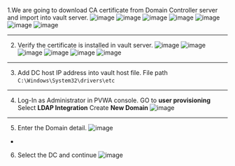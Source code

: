 1.We are going to download CA certificate from Domain Controller server and import into vault server.
![image](https://github.com/NallaTeja/CyberArk-PAS/assets/145950340/eb9287b1-59b3-426a-b6b3-f63e2d89c6ba)
![image](https://github.com/NallaTeja/CyberArk-PAS/assets/145950340/b584be2a-53e5-477a-9078-8f038580f2d8)
![image](https://github.com/NallaTeja/CyberArk-PAS/assets/145950340/45302054-69f8-40f4-9900-fb64ecacd9e4)
![image](https://github.com/NallaTeja/CyberArk-PAS/assets/145950340/52d99203-0364-43b0-bb41-e6ed8499e1c5)
![image](https://github.com/NallaTeja/CyberArk-PAS/assets/145950340/0e24af56-2735-4c30-b4f8-634b4bd0bc3b)
![image](https://github.com/NallaTeja/CyberArk-PAS/assets/145950340/3e9a7745-2d50-4f96-addc-a734b077ceec)
![image](https://github.com/NallaTeja/CyberArk-PAS/assets/145950340/e329276d-9c1e-4a94-9d93-dff53eecc815)

---
2. Verify the certificate is installed in vault server.
![image](https://github.com/NallaTeja/CyberArk-PAS/assets/145950340/5394aa50-5ec7-4fee-806c-55f5abda906b)
![image](https://github.com/NallaTeja/CyberArk-PAS/assets/145950340/0c087a83-9236-40a1-a18c-a3312410db8a)
![image](https://github.com/NallaTeja/CyberArk-PAS/assets/145950340/70c6f91a-c518-4a39-b7c3-24b68c74285e)
![image](https://github.com/NallaTeja/CyberArk-PAS/assets/145950340/59dad3ea-6a5c-44d3-9205-cd7bad48a71b)
![image](https://github.com/NallaTeja/CyberArk-PAS/assets/145950340/b9af7af0-9528-4ec8-b767-508e51c92fae)
![image](https://github.com/NallaTeja/CyberArk-PAS/assets/145950340/045d8a63-22ab-4dad-b4a3-20772e5aaed1)

---
3. Add DC host IP address into vault host file.
File path  ```C:\Windows\System32\drivers\etc```

---
4. Log-In as Administrator in PVWA console. GO to **user provisioning** Select **LDAP Integration** Create **New Domain**
![image](https://github.com/NallaTeja/CyberArk-PAS/assets/145950340/273d7d18-0028-4943-8ff2-e9ff2ef6be76)

---
5. Enter the Domain detail.
![image](https://github.com/NallaTeja/CyberArk-PAS/assets/145950340/5bcf626f-a891-411e-936a-1340792760c3)

-
6. Select the DC and continue
![image](https://github.com/NallaTeja/CyberArk-PAS/assets/145950340/5d6aa85b-de79-495b-aa11-90e80eac547d)
